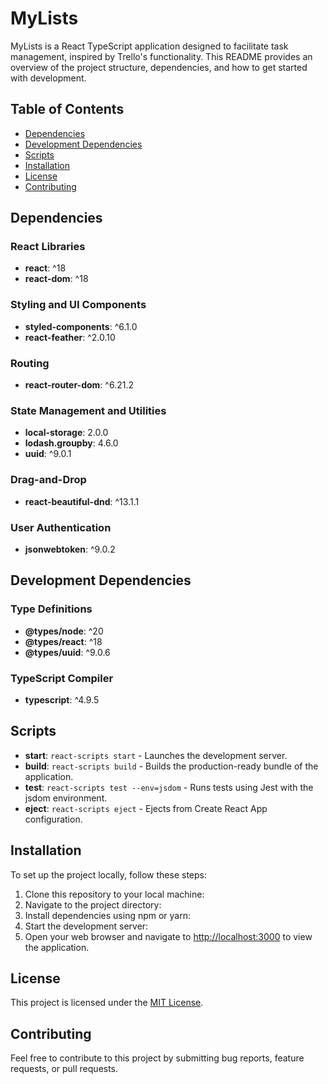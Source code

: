 # MyLists

MyLists is a React TypeScript application designed to facilitate task management, inspired by Trello's functionality. This README provides an overview of the project structure, dependencies, and how to get started with development.

## Table of Contents

- [Dependencies](#dependencies)
- [Development Dependencies](#development-dependencies)
- [Scripts](#scripts)
- [Installation](#installation)
- [License](#license)
- [Contributing](#contributing)

## Dependencies

### React Libraries
- **react**: ^18
- **react-dom**: ^18

### Styling and UI Components
- **styled-components**: ^6.1.0
- **react-feather**: ^2.0.10

### Routing
- **react-router-dom**: ^6.21.2

### State Management and Utilities
- **local-storage**: 2.0.0
- **lodash.groupby**: 4.6.0
- **uuid**: ^9.0.1

### Drag-and-Drop
- **react-beautiful-dnd**: ^13.1.1

### User Authentication
- **jsonwebtoken**: ^9.0.2

## Development Dependencies

### Type Definitions
- **@types/node**: ^20
- **@types/react**: ^18
- **@types/uuid**: ^9.0.6

### TypeScript Compiler
- **typescript**: ^4.9.5

## Scripts

- **start**: `react-scripts start` - Launches the development server.
- **build**: `react-scripts build` - Builds the production-ready bundle of the application.
- **test**: `react-scripts test --env=jsdom` - Runs tests using Jest with the jsdom environment.
- **eject**: `react-scripts eject` - Ejects from Create React App configuration.

## Installation

To set up the project locally, follow these steps:

1. Clone this repository to your local machine:
2. Navigate to the project directory:
3. Install dependencies using npm or yarn:
4. Start the development server:
5. Open your web browser and navigate to [http://localhost:3000](http://localhost:3000) to view the application.

## License

This project is licensed under the [MIT License](LICENSE).

## Contributing

Feel free to contribute to this project by submitting bug reports, feature requests, or pull requests.


